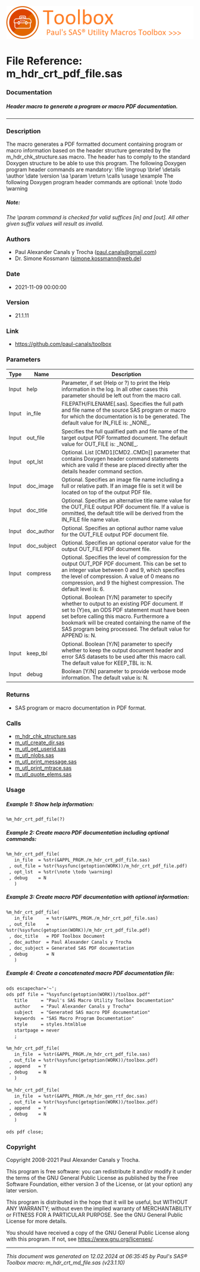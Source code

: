 ![../../misc/images/doc_banner.png](../../misc/images/doc_banner.png)
# 
# File Reference: m_hdr_crt_pdf_file.sas

### Documentation

##### Header macro to generate a program or macro PDF documentation.

***

### Description
The macro generates a PDF formatted document containing program or macro information based on the header structure generated by the m_hdr_chk_structure.sas macro. The header has to comply to the standard Doxygen structure to be able to use this program. The following Doxygen program header commands are mandatory:
 \\file
 \\ingroup
 \\brief
 \\details
 \\author
 \\date
 \\version
 \\sa
 \\param
 \\return
 \\calls
 \\usage
 \\example
 The following Doxygen program header commands are optional:
 \\note
 \\todo
 \\warning


##### *Note:*
*The \\param command is checked for valid suffices [in] and [out]. All other given suffix values will result as invalid.*

### Authors
* Paul Alexander Canals y Trocha (paul.canals@gmail.com)
* Dr. Simone Kossmann (simone.kossmann@web.de)

### Date
* 2021-11-09 00:00:00

### Version
* 21.1.11

### Link
* https://github.com/paul-canals/toolbox

### Parameters
| Type | Name | Description |
| ---- | ---- | ----------- |
| Input | help | Parameter, if set (Help or ?) to print the Help information in the log. In all other cases this parameter should be left out from the macro call. |
| Input | in_file | FILEPATH/FILENAME[.sas]. Specifies the full path and file name of the source SAS program or macro for which the documentation is to be generated. The default value for IN_FILE is: \_NONE\_. |
| Input | out_file | Specifies the full qualified path and file name of the target output PDF formatted document. The default value for OUT_FILE is: \_NONE\_. |
| Input | opt_lst | Optional. List [CMD1[CMD2..CMDn]] parameter that contains Doxygen header command statements which are valid if these are placed directly after the details header command section. |
| Input | doc_image | Optional. Specifies an image file name including a full or relative path. If an image file is set it will be located on top of the output PDF file. |
| Input | doc_title | Optional. Specifies an alternative title name value for the OUT_FILE output PDF document file. If a value is ommitted, the default title will be derived from the IN_FILE file name value. |
| Input | doc_author | Optional. Specifies an optional author name value for the OUT_FILE output PDF document file. |
| Input | doc_subject | Optional. Specifies an optional operator value for the output OUT_FILE PDF document file. |
| Input | compress | Optional. Specifies the level of compression for the output OUT_PDF PDF document. This can be set to an integer value between 0 and 9, which specifies the level of compression. A value of 0 means no compression, and 9 the highest compression. The default level is: 6. |
| Input | append | Optional. Boolean [Y/N] parameter to specify whether to output to an existing PDF document. If set to (Y)es, an ODS PDF statement must have been set before calling this macro. Furthermore a bookmark will be created containing the name of the SAS program being processed. The default value for APPEND is: N. |
| Input | keep_tbl | Optional. Boolean [Y/N] parameter to specify whether to keep the output document header and error SAS datasets to be used after this macro call. The default value for KEEP_TBL is: N. |
| Input | debug | Boolean [Y/N] parameter to provide verbose mode information. The default value is: N. |

### Returns
* SAS program or macro documentation in PDF format.

### Calls
* [m_hdr_chk_structure.sas](m_hdr_chk_structure.md)
* [m_utl_create_dir.sas](m_utl_create_dir.md)
* [m_utl_get_userid.sas](m_utl_get_userid.md)
* [m_utl_nlobs.sas](m_utl_nlobs.md)
* [m_utl_print_message.sas](m_utl_print_message.md)
* [m_utl_print_mtrace.sas](m_utl_print_mtrace.md)
* [m_utl_quote_elems.sas](m_utl_quote_elems.md)

### Usage

##### Example 1: Show help information:
```sas
%m_hdr_crt_pdf_file(?)
```

##### Example 2: Create macro PDF documentation including optional commands:
```sas
%m_hdr_crt_pdf_file(
   in_file  = %str(&APPL_PRGM./m_hdr_crt_pdf_file.sas)
 , out_file = %str(%sysfunc(getoption(WORK))/m_hdr_crt_pdf_file.pdf)
 , opt_lst  = %str(\note \todo \warning)
 , debug    = N
   )
```

##### Example 3: Create macro PDF documentation with optional information:
```sas
%m_hdr_crt_pdf_file(
   in_file     = %str(&APPL_PRGM./m_hdr_crt_pdf_file.sas)
 , out_file    = %str(%sysfunc(getoption(WORK))/m_hdr_crt_pdf_file.pdf)
 , doc_title   = PDF Toolbox Document
 , doc_author  = Paul Alexander Canals y Trocha
 , doc_subject = Generated SAS PDF documentation
 , debug       = N
   )
```

##### Example 4: Create a concatenated macro PDF documentation file:
```sas
ods escapechar='~';
ods pdf file = "%sysfunc(getoption(WORK))/toolbox.pdf"
   title     = "Paul's SAS Macro Utility Toolbox Documentation"
   author    = "Paul Alexander Canals y Trocha"
   subject   = "Generated SAS macro PDF documentation"
   keywords  = "SAS Macro Program Documentation"
   style     = styles.htmlblue
   startpage = never
   ;

%m_hdr_crt_pdf_file(
   in_file  = %str(&APPL_PRGM./m_hdr_crt_pdf_file.sas)
 , out_file = %str(%sysfunc(getoption(WORK))/toolbox.pdf)
 , append   = Y
 , debug    = N
   )

%m_hdr_crt_pdf_file(
   in_file  = %str(&APPL_PRGM./m_hdr_gen_rtf_doc.sas)
 , out_file = %str(%sysfunc(getoption(WORK))/toolbox.pdf)
 , append   = Y
 , debug    = N
   )

ods pdf close;
```

### Copyright
Copyright 2008-2021 Paul Alexander Canals y Trocha. 
 
This program is free software: you can redistribute it and/or modify 
it under the terms of the GNU General Public License as published by 
the Free Software Foundation, either version 3 of the License, or 
(at your option) any later version. 
 
This program is distributed in the hope that it will be useful, 
but WITHOUT ANY WARRANTY; without even the implied warranty of 
MERCHANTABILITY or FITNESS FOR A PARTICULAR PURPOSE. See the 
GNU General Public License for more details. 
 
You should have received a copy of the GNU General Public License 
along with this program. If not, see <https://www.gnu.org/licenses/>. 


***
*This document was generated on 12.02.2024 at 06:35:45  by Paul's SAS&reg; Toolbox macro: m_hdr_crt_md_file.sas (v23.1.10)*
